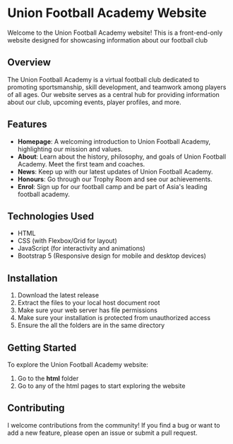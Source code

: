 # Union Football Academy Website

Welcome to the Union Football Academy website! This is a front-end-only website designed for showcasing information about our football club

## Overview

The Union Football Academy is a virtual football club dedicated to promoting sportsmanship, skill development, and teamwork among players of all ages. Our website serves as a central hub for providing information about our club, upcoming events, player profiles, and more.

## Features

- **Homepage**: A welcoming introduction to Union Football Academy, highlighting our mission and values.
- **About**: Learn about the history, philosophy, and goals of Union Football Academy. Meet the first team and coaches.
- **News**: Keep up with our latest updates of Union Football Academy.
- **Honours**: Go through our Trophy Room and see our achievements.
- **Enrol**: Sign up for our football camp and be part of Asia's leading football academy.

## Technologies Used

- HTML
- CSS (with Flexbox/Grid for layout)
- JavaScript (for interactivity and animations)
- Bootstrap 5 (Responsive design for mobile and desktop devices)


## Installation

1. Download the latest release
2. Extract the files to your local host document root
3. Make sure your web server has file permissions
4. Make sure your installation is protected from unauthorized access
5. Ensure the all the folders are in the same directory

## Getting Started

To explore the Union Football Academy website:

1. Go to the **html** folder
2. Go to any of the html pages to start exploring the website

## Contributing
I welcome contributions from the community! If you find a bug or want to add a new feature, please open an issue or submit a pull request.

